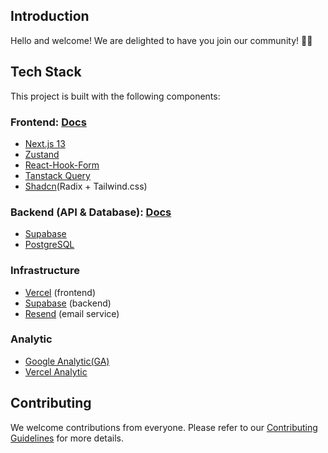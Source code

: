 ## Introduction 

Hello and welcome! We are delighted to have you join our community! 🎉🌟

## Tech Stack
This project is built with the following components:

### Frontend: [Docs](Frontend.md)

- [Next.js 13](https://nextjs.org/blog/next-13)
- [Zustand](https://github.com/pmndrs/zustand)
- [React-Hook-Form](https://react-hook-form.com/)
- [Tanstack Query](https://tanstack.com/query/latest)
- [Shadcn](https://ui.shadcn.com/)(Radix + Tailwind.css)  

### Backend (API & Database): [Docs](Backend.md)
- [Supabase](https://supabase.com/)
- [PostgreSQL](https://www.postgresql.org/)

### Infrastructure
- [Vercel](https://vercel.com/) (frontend)
- [Supabase](https://supabase.com/) (backend)
- [Resend](https://resend.com/) (email service)

### Analytic
- [Google Analytic(GA)](https://analytics.google.com/analytics/web/)
- [Vercel Analytic](https://vercel.com/analytics)

## Contributing
We welcome contributions from everyone. Please refer to our [Contributing Guidelines](CONTRIBUTING.md) for more details.